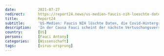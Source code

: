 ```yaml
---
date:          2021-07-27
redirect:      https://report24.news/us-medien-faucis-nih-loeschte-daten-die-covid-hintergrund-erklaeren-koennten/
title:         Report24
subtitle:      'US-Medien: Faucis NIH löschte Daten, die Covid-Hintergrund erklären könnten'
description:   'In der Causa Fauci scheint der nächste Vertuschungsversuch zum Ursprung des neuartigen Corona-Virus aufgeflogen zu sein.'
country:       [US]
persons:       [Fauci Antony]
categories:    [Wissenschaft]
tags:          [virus-ursprung]
---
```

